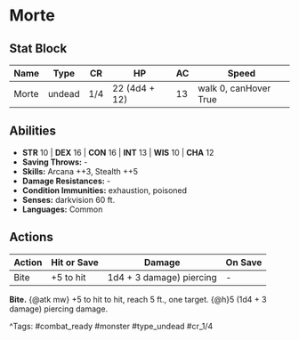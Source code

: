 # Morte

## Stat Block

| Name | Type | CR | HP | AC | Speed |
|------|------|----|----|----|-------|
| Morte | undead | 1/4 | 22 (4d4 + 12) | 13 | walk 0, canHover True |

## Abilities

- **STR** 10 | **DEX** 16 | **CON** 16 | **INT** 13 | **WIS** 10 | **CHA** 12
- **Saving Throws:** -  
- **Skills:** Arcana ++3, Stealth ++5  
- **Damage Resistances:** -  
- **Condition Immunities:** exhaustion, poisoned  
- **Senses:** darkvision 60 ft.  
- **Languages:** Common


## Actions

| Action | Hit or Save | Damage | On Save |
|--------|--------------|--------|----------|
| Bite | +5 to hit | 1d4 + 3 damage) piercing | - |

**Bite.** {@atk mw} +5 to hit to hit, reach 5 ft., one target. {@h}5 (1d4 + 3 damage) piercing damage.


^Tags: #combat_ready #monster #type_undead #cr_1/4